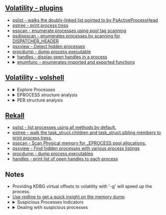 ## [Volatility - plugins](https://github.com/volatilityfoundation/volatility/wiki/Command-Reference)
<ul>
   <li><a href="https://github.com/volatilityfoundation/volatility/wiki/Command-Reference#pslist">pslist - walks the doubly-linked list pointed to by PsActiveProcessHead</a></li>
   <li><a href="https://github.com/volatilityfoundation/volatility/wiki/Command-Reference#pstree">pstree - print process tress</a></li>
   <li><a href="https://github.com/volatilityfoundation/volatility/wiki/Command-Reference#psscan">psscan - enumerate processes using pool tag scanning</a></li>
   <li><a href="https://github.com/volatilityfoundation/volatility/wiki/Command-Reference#psdispscan">psdispscan - enumerates processes by scanning for DISPATCHER_HEADER</a></li>
   <li><a href="https://github.com/volatilityfoundation/volatility/wiki/Command-Reference-Mal#psxview">psxview - Detect hidden processes</a></li>
   <li><a href="https://github.com/volatilityfoundation/volatility/wiki/Command-Reference#procdump">procdump - dump process executable</a></li>
   <li>
      <details>
         <summary><a href="https://github.com/volatilityfoundation/volatility/wiki/Command-Reference#handles">handles - display open handles in a process</a></summary>
         <ul>
            <li>
               Important Parameters
               <ul>
                  <li>-p: <code>pids, comma separated)</code></li>
                  <li>-P: <code>use physical offsets)</code></li>
                  <li>-t: <code>types, comma separated)</code></li>
                  <li>-s: <code>suppress results that are "less meaningful"</code></li>
               </ul>
            </li>
            <li>
               Investigative Notes
               <ul>
                  <li>May help discover unknown relationships between processes via common use of identical handles</li>
                  <li>For most investigations, -s should be used as a default</li>
               </ul>
            </li>
         </ul>
      </details>
   </li>
   <li>
      <details>
         <summary><a href="https://github.com/volatilityfoundation/volatility/wiki/Command-Reference#enumfunc">enumfunc - enumerates imported and exported functions</a></summary>
         <ul>
            <li>
               Important Parameters
               <ul>
                  <li>-s <code>Scan for objects</code></li>
                  <li>-P <code>Show only process imports/exports</code></li>
                  <li>-K <code>Show only kernel imports/exports</code></li>
                  <li>-I <code>Show only imports</code></li>
                  <li>-E <code>Show only exports</code></li>
               </ul>
            </li>
            <li>
               Investigative Notes
               <ul>
                  <li>Primarily useful for malware analysts</li>
                  <li>Can be used for preliminary capability analysis</li>
               </ul>
            </li>
         </ul>
      </details>
   </li>
</ul>

## [Volatility - volshell](https://github.com/volatilityfoundation/volatility/wiki/Command-Reference#volshell)   
<ul>
   <li>
      <details>
         <summary>Explore Processes</summary>
         <ul>
            <li>ps() -&gt; <code>List processes</code></li>
            <li>cc(pid=4) -&gt; <code>Change to another process</code></li>
         </ul>
      </details>
   </li>
   <li>
      <details>
         <summary>EPROCESS structure analysis</summary>
         <ul>
            <li>dt(process) -&gt; <code>list current process EPROCESS structure</code></li>
            <li>dt(&quot;<a href="https://web.archive.org/web/20210302232116/https://www.geoffchappell.com/studies/windows/km/ntoskrnl/inc/ntos/ps/eprocess/index.htm">_EPROCESS</a>&quot;, virtualadderss, space=addrspace) -&gt; <code>Expand the EPROCEES structure using virtual address</code></li>
            <li>dt(&quot;<a href="https://web.archive.org/web/20210302232116/https://www.geoffchappell.com/studies/windows/km/ntoskrnl/inc/ntos/ps/eprocess/index.htm">_EPROCESS</a>&quot;, physicaladderss, space=addrspace) -&gt; <code>Expand the EPROCEES structure using physical address</code></li>
         </ul>
      </details>
   </li>
   <li>
      <details>
         <summary>PEB structure analysis</summary>
         <ul>
            <li>dt(process.peb) -&gt; <code>list current process PEB structure</code></li>
            <li>dt(&quot;<a href="https://web.archive.org/web/20211009172637/https://www.geoffchappell.com/studies/windows/km/ntoskrnl/inc/api/pebteb/peb/index.htm">_PEB</a>&quot;, virtualadderss, space=addrspace) -&gt; <code>Expand the PEB structure using virtual address</code></li>
            <li>dt(&quot;<a href="https://web.archive.org/web/20211009172637/https://www.geoffchappell.com/studies/windows/km/ntoskrnl/inc/api/pebteb/peb/index.htm">_PEB</a>&quot;, physicaladderss, space=addrspace) -&gt; <code>Expand the PEB structure using physical address</code></li>
            <li>
               <details>
                  <summary>Important info in PEB structure</summary>
                  <ul>
                     <li>BeingDebugged -&gt; <code>some malicious programs set up a process and then connect a &quot;debugger&quot; to it</code></li>
                     <li>OSMajorVersion &amp; OSMinorVersion -&gt; <code>correspond to the host operating system</code></li>
                     <li>OSBuildNumber</li>
                     <li>OSCSDVersion -&gt; <code>the service pack number multiplied by 0x100</code></li>
                     <li><a href="https://www.nirsoft.net/kernel_struct/vista/RTL_USER_PROCESS_PARAMETERS.html">_RTL_USER_PROCESS_PARAMETERS</a> -&gt; <code>The pointer is to the process parameters.</code></li>
                  </ul>
               </details>
            </li>
         </ul>
      </details>
   </li>
</ul>

## [Rekall](https://rekall.readthedocs.io/en/latest/plugins.html)
* [pslist - list processes using all methods by default.](https://rekall.readthedocs.io/en/latest/plugins.html#pslist-winpslist)
* [pstree - walk the task_struct.children and task_struct.sibling members to print process tress.](https://rekall.readthedocs.io/en/latest/plugins.html#pstree-linpstree)
* [psscan - Scan Physical memory for \_EPROCESS pool allocations.](https://rekall.readthedocs.io/en/latest/pluins.html#psscan-psscan)
* [psxview - Find hidden processes with various process listings](https://rekall.readthedocs.io/en/latest/plugins.html#psxview-windowspsxview)
* [procdump - dump process executables](https://rekall.readthedocs.io/en/latest/plugins.html#procdump-procexedump)
* [handles - print list of open handles to each process](https://rekall.readthedocs.io/en/latest/plugins.html#handles-handles)

## Notes
<ul>
   <li>Providing KDBG virtual offsets to volatility with '-g' will speed up the process.</li>
   <li><a href="https://www.fireeye.com/content/dam/fireeye-www/services/freeware/ug-redline.pdf">Use redline to get a quick insight on the memory dump</a></li>
   <li>
      <details>
         <summary>Suspicious Processes Indicators</summary>
         <ul>
            <li>Processes run by users -> Have Explorer as an ancestor & Processes run by SYSTEM -> Have system as an ancestor</li>
            <li>Look for irrelvant imports <code>network apis used by notepad process</code></li>
            <li>Valid Program Names: <code>Programmers choose human readable names. Lookout for random series of characters.</code></li>
            <li>Ending in .exe: <code>Legitimate programs have a valid extension. Malware often leaves a blank extension.</code></li>
            <li>More than one or two characters in the filename: <code>Legitimate programs have a name, not just an ID number.</code></li>
            <li>Spelling mistakes: <code>Malware authors may not be native English speakers.</code></li>
            <li>Correct file locations: <code>Finding an executable starting from any uncommon directory is a sign of trouble.</code></li>
            <li>Valid command line arguments: <code>Processes are often launched with specific parameters.</code></li>
            <li><a href="https://digitalforensicsurvivalpodcast.com/2019/04/14/dfsp-165-windoes-core-processes/">Check Process Singletons: <code>Some processes should never have more than one copy in process list</code></a></li>
            <li>Check parent/child relationships</li>
         </ul>
      </details>
   </li>
   <li>
      <details>
         <summary>Dealing with suspicious processes</summary>
         <ul>
            <li>Dump process executables</li>
            <li>Use strings to look for Indicators of Packing and Persistence</li>
            <li>Submit executables to online services as VirusTotal</li>
            <li>Check opened handles for this process</li>
         </ul>
      </details>
   </li>
</ul>
